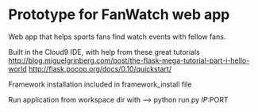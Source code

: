 # Prototype for FanWatch web app

Web app that helps sports fans find watch events with fellow fans.


Built in the Cloud9 IDE, with help from these great tutorials
http://blog.miguelgrinberg.com/post/the-flask-mega-tutorial-part-i-hello-world
http://flask.pocoo.org/docs/0.10/quickstart/

Framework installation included in framework_install file

Run application from workspace dir with --> python run.py $IP:$PORT